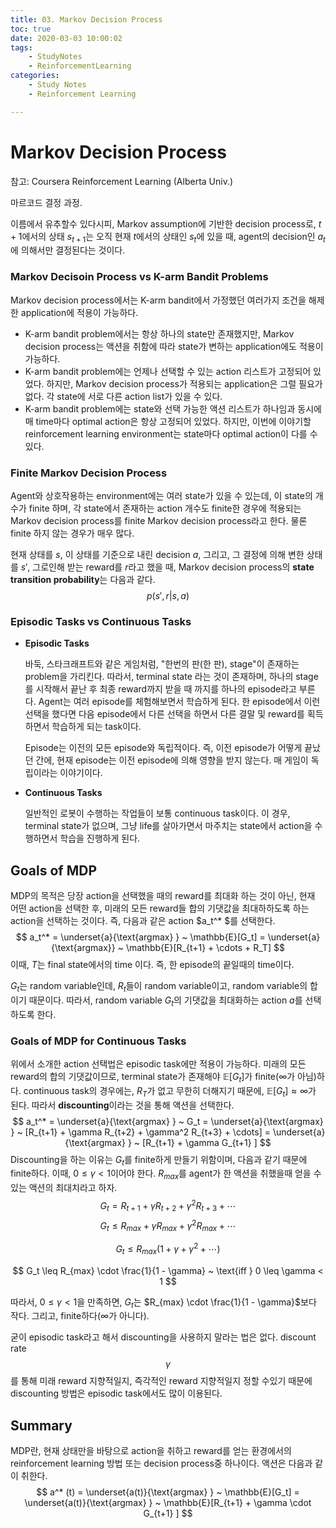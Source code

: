 ```yaml
---
title: 03. Markov Decision Process
toc: true
date: 2020-03-03 10:00:02
tags:
	- StudyNotes
	- ReinforcementLearning
categories:
	- Study Notes
	- Reinforcement Learning

---
```




# Markov Decision Process



참고: Coursera Reinforcement Learning (Alberta Univ.)

마르코드 결정 과정.

이름에서 유추할수 있다시피, Markov assumption에 기반한 decision process로, $t+1$에서의 상태 $s_{t+1}$는 오직 현재 $t$에서의 상태인 $s_{t}$에 있을 때, agent의 decision인 $a_{t}$에 의해서만 결정된다는 것이다.

### Markov Decisoin Process vs K-arm Bandit Problems

Markov decision process에서는 K-arm bandit에서 가정했던 여러가지 조건을 해제한 application에 적용이 가능하다.

- K-arm bandit problem에서는 항상 하나의 state만 존재했지만, Markov decision process는 액션을 취함에 따라 state가 변하는 application에도 적용이 가능하다.
- K-arm bandit problem에는 언제나 선택할 수 있는 action 리스트가 고정되어 있었다. 하지만, Markov decision process가 적용되는 application은 그럴 필요가 없다. 각 state에 서로 다른 action list가 있을 수 있다.
- K-arm bandit problem에는 state와 선택 가능한 액션 리스트가 하나임과 동시에 매 time마다 optimal action은 항상 고정되어 있었다. 하지만, 이번에 이야기할 reinforcement learning environment는 state마다 optimal action이 다를 수 있다.



### Finite Markov Decision Process

Agent와 상호작용하는 environment에는 여러 state가 있을 수 있는데, 이 state의 개수가 finite 하며, 각 state에서 존재하는 action 개수도 finite한 경우에 적용되는 Markov decision process를 finite Markov decision process라고 한다. 물론 finite 하지 않는 경우가 매우 많다.



현재 상태를 $s$, 이 상태를 기준으로 내린 decision $a$, 그리고, 그 결정에 의해 변한 상태를 $s'$, 그로인해 받는 reward를 $r$라고 했을 때, Markov decision process의 **state transition probability**는 다음과 같다.
$$
p(s',r|s,a)
$$



### Episodic Tasks vs Continuous Tasks

- **Episodic Tasks**

  바둑, 스타크래프트와 같은 게임처럼, "한번의 판(한 판), stage"이 존재하는 problem을 가리킨다. 따라서, terminal state 라는 것이 존재하며, 하나의 stage를 시작해서 끝난 후 최종 reward까지 받을 때 까지를 하나의 episode라고 부른다. Agent는 여러 episode를 체험해보면서 학습하게 된다. 한 episode에서 이런 선택을 했다면 다음 episode에서 다른 선택을 하면서 다른 결말 및 reward를 획득하면서 학습하게 되는 task이다.

  Episode는 이전의 모든 episode와 독립적이다. 즉, 이전 episode가 어떻게 끝났던 간에, 현재 episode는 이전 episode에 의해 영향을 받지 않는다. 매 게임이 독립이라는 이야기이다.

- **Continuous Tasks**

  일반적인 로봇이 수행하는 작업들이 보통 continuous task이다. 이 경우, terminal state가 없으며, 그냥 life를 살아가면서 마주치는 state에서 action을 수행하면서 학습을 진행하게 된다.



## Goals of MDP

MDP의 목적은 당장 action을 선택했을 때의 reward를 최대화 하는 것이 아닌, 현재 어떤 action을 선택한 후, 미래의 모든 reward들 합의 기댓값을 최대하하도록 하는 action을 선택하는 것이다. 즉, 다음과 같은 action $a_t^* $를 선택한다.
$$
a_t^* = \underset{a}{\text{argmax} } ~ \mathbb{E}[G_t] = \underset{a}{\text{argmax}} ~ \mathbb{E}[R_{t+1} + \cdots + R_T]
$$
이때, $T$는 final state에서의 time 이다. 즉, 한 episode의 끝일때의 time이다.

$G_t$는 random variable인데, $R_t$들이 random variable이고, random variable의 합이기 때문이다. 따라서, random variable $G_t$의 기댓값을 최대화하는 action $a$를 선택하도록 한다.



### Goals of MDP for Continuous Tasks

위에서 소개한 action 선택법은 episodic task에만 적용이 가능하다. 미래의 모든 reward의 합의 기댓값이므로, terminal state가 존재해야 $\mathbb{E}[G_t]$가 finite($\infty$가 아님)하다. continuous task의 경우에는, $R_T$가 없고 무한히 더해지기 때문에, $\mathbb{E}[G_t] \approx \infty$가 된다. 따라서 **discounting**이라는 것을 통해 액션을 선택한다.
$$
a_t^* = \underset{a}{\text{argmax} } ~ G_t = \underset{a}{\text{argmax} } ~ [R_{t+1} + \gamma R_{t+2} + \gamma^2 R_{t+3} + \cdots] = \underset{a}{\text{argmax} } ~ [R_{t+1} + \gamma G_{t+1} ]
$$
Discounting을 하는 이유는 $G_t$를 finite하게 만들기 위함이며, 다음과 같기 때문에 finite하다. 이때, $0 \leq \gamma < 1$이어야 한다. $R_{max}$를 agent가 한 액션을 취했을때 얻을 수 있는 액션의 최대치라고 하자.
$$
G_t = R_{t+1} + \gamma R_{t+2} + \gamma^2 R_{t+3} + \cdots
$$
$$
G_t \leq R_{max} + \gamma R_{max} + \gamma^2 R_{max} + \cdots
$$

$$
G_t \leq R_{max}(1 + \gamma + \gamma^2 + \cdots)
$$

$$
G_t \leq R_{max} \cdot \frac{1}{1 - \gamma} ~ \text{iff } 0 \leq \gamma < 1
$$



따라서, $0 \leq \gamma < 1$을 만족하면, $G_t$는 $R_{max} \cdot \frac{1}{1 - \gamma}$보다 작다. 그리고, finite하다($\infty$가 아니다).

굳이 episodic task라고 해서 discounting을 사용하지 말라는 법은 없다. discount rate $$\gamma$$를 통해 미래 reward 지향적일지, 즉각적인 reward 지향적일지 정할 수있기 때문에 discounting 방법은 episodic task에서도 많이 이용된다.



## Summary

MDP란, 현재 상태만을 바탕으로 action을 취하고 reward를 얻는 환경에서의 reinforcement learning 방법 또는 decision process중 하나이다. 액션은 다음과 같이 취한다.
$$
a^* (t) = \underset{a(t)}{\text{argmax} } ~ \mathbb{E}[G_t] = \underset{a(t)}{\text{argmax} } ~ \mathbb{E}[R_{t+1} + \gamma \cdot G_{t+1} ]
$$
